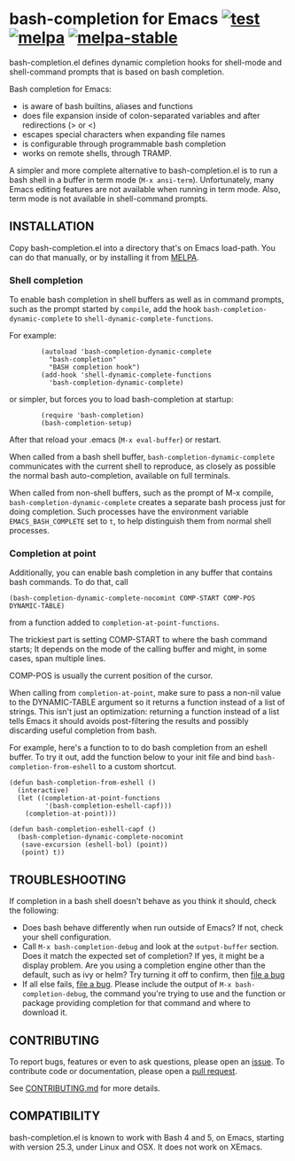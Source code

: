 # bash-completion for Emacs [![test](https://github.com/szermatt/emacs-bash-completion/workflows/test/badge.svg)](https://github.com/szermatt/emacs-bash-completion/actions) [![melpa](https://melpa.org/packages/bash-completion-badge.svg)](https://melpa.org/#/bash-completion) [![melpa-stable](https://stable.melpa.org/packages/bash-completion-badge.svg)](https://stable.melpa.org/#/bash-completion)


bash-completion.el defines dynamic completion hooks for shell-mode
and shell-command prompts that is based on bash completion.

Bash completion for Emacs:

- is aware of bash builtins, aliases and functions
- does file expansion inside of colon-separated variables
  and after redirections (> or <)
- escapes special characters when expanding file names
- is configurable through programmable bash completion
- works on remote shells, through TRAMP.

A simpler and more complete alternative to bash-completion.el is to
run a bash shell in a buffer in term mode (`M-x ansi-term`).
Unfortunately, many Emacs editing features are not available when
running in term mode.  Also, term mode is not available in
shell-command prompts.

## INSTALLATION

Copy bash-completion.el into a directory that's on Emacs load-path.
You can do that manually, or by installing it from
[MELPA](https://melpa.org/#/getting-started).

### Shell completion

To enable bash completion in shell buffers as well as in command
prompts, such as the prompt started by `compile`, add the hook
`bash-completion-dynamic-complete` to
`shell-dynamic-complete-functions`.

For example:

```elisp
        (autoload 'bash-completion-dynamic-complete
          "bash-completion"
          "BASH completion hook")
        (add-hook 'shell-dynamic-complete-functions
          'bash-completion-dynamic-complete)
```

or simpler, but forces you to load bash-completion at startup:

```elisp
        (require 'bash-completion)
        (bash-completion-setup)
```

After that reload your .emacs (`M-x eval-buffer`) or restart.

When called from a bash shell buffer,
`bash-completion-dynamic-complete` communicates with the current shell
to reproduce, as closely as possible the normal bash auto-completion,
available on full terminals.

When called from non-shell buffers, such as the prompt of M-x compile,
`bash-completion-dynamic-complete` creates a separate bash process
just for doing completion. Such processes have the environment
variable `EMACS_BASH_COMPLETE` set to `t`, to help distinguish them
from normal shell processes.

### Completion at point

Additionally, you can enable bash completion in any buffer that contains bash 
commands. To do that, call 
```elisp
(bash-completion-dynamic-complete-nocomint COMP-START COMP-POS DYNAMIC-TABLE)
``` 
from a function added to `completion-at-point-functions`. 

The trickiest part is setting COMP-START to where the bash command starts;
It depends on the mode of the calling buffer and might, in some cases, span 
multiple lines.

COMP-POS is usually the current position of the cursor.

When calling from `completion-at-point`, make sure to pass a non-nil value 
to the DYNAMIC-TABLE argument so it returns a function instead of a list
of strings. This isn't just an optimization: returning a function instead 
of a list tells Emacs it should avoids post-filtering the results and 
possibly discarding useful completion from bash.

For example, here's a function to to do bash completion from an 
eshell buffer. To try it out, add the function below to your init file
and bind `bash-completion-from-eshell` to a custom shortcut.

```elisp
(defun bash-completion-from-eshell ()
  (interactive)
  (let ((completion-at-point-functions
         '(bash-completion-eshell-capf)))
    (completion-at-point)))

(defun bash-completion-eshell-capf ()
  (bash-completion-dynamic-complete-nocomint
   (save-excursion (eshell-bol) (point))
   (point) t))
```

## TROUBLESHOOTING

If completion in a bash shell doesn't behave as you think it should, check
the following:

* Does bash behave differently when run outside of Emacs? If not, check
  your shell configuration.
* Call `M-x bash-completion-debug` and look at the `output-buffer` 
  section. Does it  match the expected set of completion? If yes, 
  it might be a display problem. Are you using a completion engine 
  other than the default, such as ivy or helm? Try turning it off to 
  confirm, then [file a bug][new_issue]
* If all else fails, [file a bug][new_issue]. Please include the output 
  of `M-x bash-completion-debug`, the command you're trying to use
  and the function or package providing completion for that command and
  where to download it. 

## CONTRIBUTING

To report bugs, features or even to ask questions, please open an [issue](https://github.com/szermatt/emacs-bash-completion/issues). To contribute code or documentation, please open a [pull request](https://github.com/szermatt/emacs-bash-completion/pulls). 

See [CONTRIBUTING.md](CONTRIBUTING.md) for more details. 

## COMPATIBILITY

bash-completion.el is known to work with Bash 4 and 5, on Emacs,
starting with version 25.3, under Linux and OSX. It does not work on
XEmacs.

[new_issue]: https://github.com/szermatt/emacs-bash-completion/issues/new

